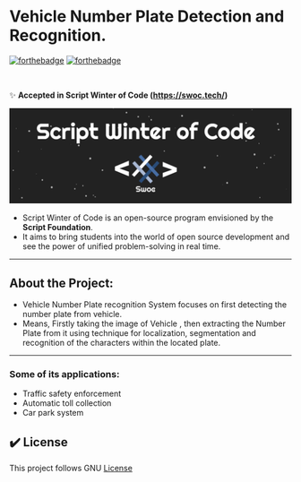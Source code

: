# Vehicle Number Plate Detection and Recognition.

[![forthebadge](https://forthebadge.com/images/badges/built-by-developers.svg)](https://forthebadge.com)
[![forthebadge](https://forthebadge.com/images/badges/built-with-love.svg)](https://forthebadge.com)

<br>

✨ **Accepted in Script Winter of Code (https://swoc.tech/)**

<img src="Swoc.png" width="600" /><br>

- Script Winter of Code is an open-source program envisioned by the **Script Foundation**.
- It aims to bring students into the world of open source development and see the power of unified problem-solving in real time.

<hr>

## About the Project:

- Vehicle Number Plate recognition System focuses on first detecting the number plate from vehicle.
- Means, Firstly taking the image of Vehicle , then extracting the Number Plate from it using technique for localization, segmentation and recognition of the characters within the located plate. 

<hr>

### Some of its applications:

- Traffic safety enforcement
- Automatic toll collection
- Car park system  


## ✔️ License 
This project follows GNU [License](https://github.com/amandp13/Vehicle-Plate-Recognition/blob/main/LICENSE)
